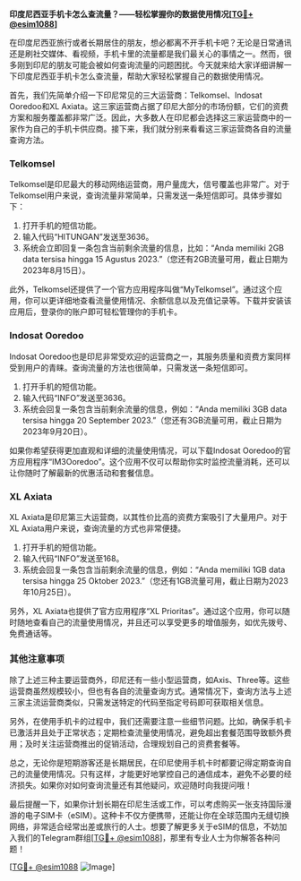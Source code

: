 **印度尼西亚手机卡怎么查流量？——轻松掌握你的数据使用情况[[TG💪+ @esim1088](https://t.me/s/esim1088)]**

在印度尼西亚旅行或者长期居住的朋友，想必都离不开手机卡吧？无论是日常通讯还是刷社交媒体、看视频，手机卡里的流量都是我们最关心的事情之一。然而，很多刚到印尼的朋友可能会被如何查询流量的问题困扰。今天就来给大家详细讲解一下印度尼西亚手机卡怎么查流量，帮助大家轻松掌握自己的数据使用情况。

首先，我们先简单介绍一下印尼常见的三大运营商：Telkomsel、Indosat Ooredoo和XL Axiata。这三家运营商占据了印尼大部分的市场份额，它们的资费方案和服务覆盖都非常广泛。因此，大多数人在印尼都会选择这三家运营商中的一家作为自己的手机卡供应商。接下来，我们就分别来看看这三家运营商各自的流量查询方法。

### Telkomsel

Telkomsel是印尼最大的移动网络运营商，用户量庞大，信号覆盖也非常广。对于Telkomsel用户来说，查询流量非常简单，只需发送一条短信即可。具体步骤如下：

1. 打开手机的短信功能。
2. 输入代码“HITUNGAN”发送至3636。
3. 系统会立即回复一条包含当前剩余流量的信息，比如：“Anda memiliki 2GB data tersisa hingga 15 Agustus 2023.”（您还有2GB流量可用，截止日期为2023年8月15日）。

此外，Telkomsel还提供了一个官方应用程序叫做“MyTelkomsel”。通过这个应用，你可以更详细地查看流量使用情况、余额信息以及充值记录等。下载并安装该应用后，登录你的账户即可轻松管理你的手机卡。

### Indosat Ooredoo

Indosat Ooredoo也是印尼非常受欢迎的运营商之一，其服务质量和资费方案同样受到用户的青睐。查询流量的方法也很简单，只需发送一条短信即可。

1. 打开手机的短信功能。
2. 输入代码“INFO”发送至3636。
3. 系统会回复一条包含当前剩余流量的信息，例如：“Anda memiliki 3GB data tersisa hingga 20 September 2023.”（您还有3GB流量可用，截止日期为2023年9月20日）。

如果你希望获得更加直观和详细的流量使用情况，可以下载Indosat Ooredoo的官方应用程序“IM3Ooredoo”。这个应用不仅可以帮助你实时监控流量消耗，还可以让你随时了解最新的优惠活动和套餐信息。

### XL Axiata

XL Axiata是印尼第三大运营商，以其性价比高的资费方案吸引了大量用户。对于XL Axiata用户来说，查询流量的方式也非常便捷。

1. 打开手机的短信功能。
2. 输入代码“INFO”发送至168。
3. 系统会回复一条包含当前剩余流量的信息，例如：“Anda memiliki 1GB data tersisa hingga 25 Oktober 2023.”（您还有1GB流量可用，截止日期为2023年10月25日）。

另外，XL Axiata也提供了官方应用程序“XL Prioritas”。通过这个应用，你可以随时随地查看自己的流量使用情况，并且还可以享受更多的增值服务，如优先拨号、免费通话等。

### 其他注意事项

除了上述三种主要运营商外，印尼还有一些小型运营商，如Axis、Three等。这些运营商虽然规模较小，但也有各自的流量查询方式。通常情况下，查询方法与上述三家主流运营商类似，只需发送特定的代码至指定号码即可获取相关信息。

另外，在使用手机卡的过程中，我们还需要注意一些细节问题。比如，确保手机卡已激活并且处于正常状态；定期检查流量使用情况，避免超出套餐范围导致额外费用；及时关注运营商推出的促销活动，合理规划自己的资费套餐等。

总之，无论你是短期游客还是长期居民，在印尼使用手机卡时都要记得定期查询自己的流量使用情况。只有这样，才能更好地掌控自己的通信成本，避免不必要的经济损失。如果你对如何查询流量还有其他疑问，欢迎随时向我提问哦！

最后提醒一下，如果你计划长期在印尼生活或工作，可以考虑购买一张支持国际漫游的电子SIM卡（eSIM）。这种卡不仅方便携带，还能让你在全球范围内无缝切换网络，非常适合经常出差或旅行的人士。想要了解更多关于eSIM的信息，不妨加入我们的Telegram群组[[TG💪+ @esim1088](https://t.me/s/esim1088)]，那里有专业人士为你解答各种问题！

[[TG💪+ @esim1088](https://t.me/s/esim1088) ![Image](https://i.postimg.cc/4NQfJmqS/Snipaste-2025-05-13-00-14-12.png)]